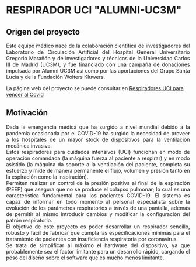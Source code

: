 
# RESPIRADOR UCI "ALUMNI-UC3M"


## Origen del proyecto
<div align="justify">
Este equipo médico nace de la colaboración científica de investigadores del Laboratorio de Circulación Artificial del Hospital General Universitario Gregorio Marañón y de investigadores y técnicos de la Universidad Carlos III de Madrid (UC3M), y fue financiado con una campaña de donaciones impulsada por Alumni UC3M así como por las aportaciones del Grupo Santa Lucía y de la Fundación Wolters Kluwers. 
</div>


La página web del proyecto se puede consultar en [Respiradores UCI para vencer al Covid](
https://www.fundacion.uc3m.es/respiradores-de-uci-para-vencer-al-covid-19/)


## Motivación
<div align="justify">
Dada la emergencia médica que ha surgido a nivel mundial debido a la pandemia ocasionada por el COVID-19 ha surgido la necesidad de proveer a los hospitales de un mayor stock de dispositivos para la ventilación mecánica invasiva. 
</div>


<div align="justify">
Estos respiradores para cuidados intensivos (UCI) funcionan en modo de operación comandada (la máquina fuerza al paciente a respirar)  y en modo asistido (la máquina da soporte a la ventilación del paciente, completa su esfuerzo y mide de manera permanente el flujo, volumen y presión tanto en la espiración como la inspiración). 
</div>


<div align="justify">
Permiten realizar un control de la presión positiva al final de la espiración (PEEP) que asegura que no se produce el colapso pulmonar; lo cual es una característica fundamental para los pacientes COVID-19.  El sistema es capaz de informar en todo momento al personal especialista sobre la evolución de los parámetros respiratorios a través de una pantalla, además de permitir al mismo introducir cambios y modificar la configuración del patrón respiratorio.
</div>


<div align="justify">
El objetivo de este proyecto es poder desarrollar un respirador sencillo, robusto y fácil de fabricar que cumpla las especificaciones mínimas para el tratamiento de pacientes con insuficiencia respiratoria por coronavirus.
</div>

<div align="justify">
Se trata de simplificar al máximo el hardware del dispositivo, ya que probablemente sea el factor limitante para un desarrollo rápido, cargando el peso del diseño sobre el software que es mucho menos limitante.
</div>
